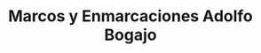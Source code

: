 ---
title: "Marcos y Enmarcaciones Adolfo Bogajo"
url: /salamanca/marcos-y-enmarcaciones-adolfo-bogajo/
shop: marco
---